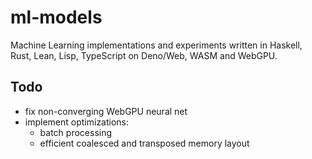 # ml-models

Machine Learning implementations and experiments written in Haskell, Rust, Lean, Lisp, TypeScript on Deno/Web, WASM and WebGPU.

## Todo

- fix non-converging WebGPU neural net
- implement optimizations:
  - batch processing
  - efficient coalesced and transposed memory layout
